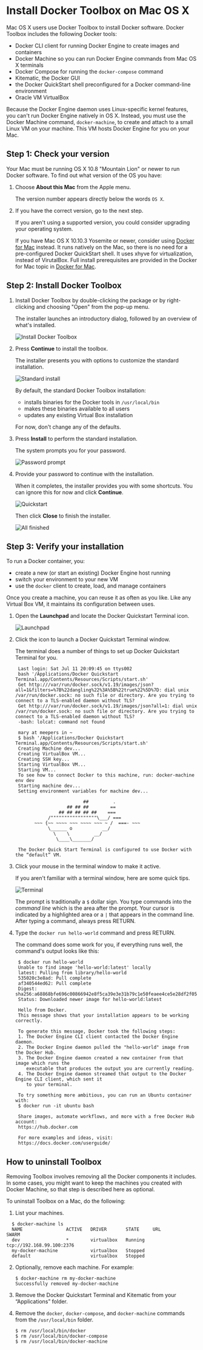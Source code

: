 <!--[metadata]>
+++
title = "Install Toolbox on Mac"
description = "How to install Toolbox on Mac"
keywords = ["docker, documentation, install, toolbox, mac"]
[menu.main]
parent="workw_toolbox"
weight=-7
+++
<![end-metadata]-->

# Install Docker Toolbox on Mac OS X

Mac OS X users use Docker Toolbox to install Docker software. Docker Toolbox includes the following Docker tools:

* Docker CLI client for running Docker Engine to create images and containers
* Docker Machine so you can run Docker Engine commands from Mac OS X terminals
* Docker Compose for running the `docker-compose` command
* Kitematic, the Docker GUI
* the Docker QuickStart shell preconfigured for a Docker command-line environment
* Oracle VM VirtualBox

Because the Docker Engine daemon uses Linux-specific kernel features, you can't
run Docker Engine natively in OS X. Instead, you must use the Docker Machine
command,  `docker-machine`,  to create and attach to a small Linux VM on your
machine. This VM hosts Docker Engine for you on your Mac.

## Step 1: Check your version

Your Mac must be running OS X 10.8 "Mountain Lion" or newer to run Docker
software. To find out what version of the OS you have:

1. Choose **About this Mac** from the Apple menu.

    The version number appears directly below the words `OS X`.

2. If you have the correct version, go to the next step.

    If you aren't using a supported version, you could consider upgrading your
    operating system.

    If you have Mac OS X 10.10.3 Yosemite or newer, consider using [Docker for Mac](https://docs.docker.com/docker-for-mac/) instead. It runs natively on the Mac, so there is no need for a pre-configured Docker QuickStart shell. It uses xhyve for virtualization, instead of VirutalBox. Full install prerequisites are provided in the Docker for Mac topic in [Docker for Mac](https://docs.docker.com/docker-for-mac/#what-to-know-before-you-install).

## Step 2: Install Docker Toolbox

1. Install Docker Toolbox by double-clicking the package or by right-clicking
and choosing "Open" from the pop-up menu.

    The installer launches an introductory dialog, followed by an overview of what's installed.

    ![Install Docker Toolbox](images/mac-welcome-page.png)

2. Press **Continue** to install the toolbox.

    The installer presents you with options to customize the standard
    installation.

    ![Standard install](images/mac-page-two.png)

    By default, the standard Docker Toolbox installation:

    * installs binaries for the Docker tools in `/usr/local/bin`
    * makes these binaries available to all users
    * updates any existing Virtual Box installation

    For now, don't change any of the defaults.

3. Press **Install** to perform the standard installation.

     The system prompts you for your password.

     ![Password prompt](images/mac-password-prompt.png)

4. Provide your password to continue with the installation.

     When it completes, the installer provides you with some shortcuts. You can ignore this for now and click **Continue**.

     ![Quickstart](images/mac-page-quickstart.png)

     Then click **Close** to finish the installer.

     ![All finished](images/mac-page-finished.png)


## Step 3: Verify your installation

To run a Docker container, you:

* create a new (or start an existing) Docker Engine host running
* switch your environment to your new VM
* use the `docker` client to create, load, and manage containers

Once you create a machine, you can reuse it as often as you like. Like any
Virtual Box VM, it maintains its configuration between uses.

1. Open the **Launchpad** and locate the Docker Quickstart Terminal icon.

    ![Launchpad](images/applications_folder.png)

2. Click the icon to launch a Docker Quickstart Terminal window.

    The terminal does a number of things to set up Docker Quickstart Terminal for you.

        Last login: Sat Jul 11 20:09:45 on ttys002
        bash '/Applications/Docker Quickstart Terminal.app/Contents/Resources/Scripts/start.sh'
        Get http:///var/run/docker.sock/v1.19/images/json?all=1&filters=%7B%22dangling%22%3A%5B%22true%22%5D%7D: dial unix /var/run/docker.sock: no such file or directory. Are you trying to connect to a TLS-enabled daemon without TLS?
        Get http:///var/run/docker.sock/v1.19/images/json?all=1: dial unix /var/run/docker.sock: no such file or directory. Are you trying to connect to a TLS-enabled daemon without TLS?
        -bash: lolcat: command not found

        mary at meepers in ~
        $ bash '/Applications/Docker Quickstart Terminal.app/Contents/Resources/Scripts/start.sh'
        Creating Machine dev...
        Creating VirtualBox VM...
        Creating SSH key...
        Starting VirtualBox VM...
        Starting VM...
        To see how to connect Docker to this machine, run: docker-machine env dev
        Starting machine dev...
        Setting environment variables for machine dev...

                                ##         .
                          ## ## ##        ==
                       ## ## ## ## ##    ===
                   /"""""""""""""""""\___/ ===
              ~~~ {~~ ~~~~ ~~~ ~~~~ ~~~ ~ /  ===- ~~~
                   \______ o           __/
                     \    \         __/
                      \____\_______/

        The Docker Quick Start Terminal is configured to use Docker with the “default” VM.

3.  Click your mouse in the terminal window to make it active.

    If you aren't familiar with a terminal window, here are some quick tips.

    ![Terminal](images/terminal.png)

    The prompt is traditionally a `$` dollar sign. You type commands into the
    *command line* which is the area after the prompt. Your cursor is indicated
    by a highlighted area or a `|` that appears in the command line. After
    typing a command, always press RETURN.

4. Type the `docker run hello-world` command and press RETURN.

    The command does some work for you, if everything runs well, the command's
    output looks like this:

        $ docker run hello-world
        Unable to find image 'hello-world:latest' locally
        latest: Pulling from library/hello-world
        535020c3e8ad: Pull complete
        af340544ed62: Pull complete
        Digest: sha256:a68868bfe696c00866942e8f5ca39e3e31b79c1e50feaee4ce5e28df2f051d5c
        Status: Downloaded newer image for hello-world:latest

        Hello from Docker.
        This message shows that your installation appears to be working correctly.

        To generate this message, Docker took the following steps:
        1. The Docker Engine CLI client contacted the Docker Engine daemon.
        2. The Docker Engine daemon pulled the "hello-world" image from the Docker Hub.
        3. The Docker Engine daemon created a new container from that image which runs the
           executable that produces the output you are currently reading.
        4. The Docker Engine daemon streamed that output to the Docker Engine CLI client, which sent it
           to your terminal.

        To try something more ambitious, you can run an Ubuntu container with:
        $ docker run -it ubuntu bash

        Share images, automate workflows, and more with a free Docker Hub account:
        https://hub.docker.com

        For more examples and ideas, visit:
        https://docs.docker.com/userguide/

## How to uninstall Toolbox

Removing Toolbox involves removing all the Docker components it includes. In some cases, you might want to keep the machines you created with Docker Machine, so that step is described here as optional.

To uninstall Toolbox on a Mac, do the following:

1. List your machines.
  ```
    $ docker-machine ls
    NAME                ACTIVE   DRIVER       STATE     URL                        SWARM
    dev                 *        virtualbox   Running   tcp://192.168.99.100:2376   
    my-docker-machine            virtualbox   Stopped                               
    default                      virtualbox   Stopped  
  ```

2. Optionally, remove each machine. For example:

    ```
    $ docker-machine rm my-docker-machine
    Successfully removed my-docker-machine
    ```

3. Remove the Docker Quickstart Terminal and Kitematic from your “Applications” folder.

4. Remove the `docker`, `docker-compose`, and `docker-machine` commands from the `/usr/local/bin` folder.

    ```
    $ rm /usr/local/bin/docker
    $ rm /usr/local/bin/docker-compose
    $ rm /usr/local/bin/docker-machine
    ```
